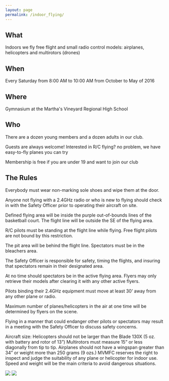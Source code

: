 ```yaml
---
layout: page
permalink: /indoor_flying/
---
```


## What

Indoors we fly free flight and small radio control models: airplanes, helicopters and multirotors (drones)

## When

Every Saturday from 8:00 AM to 10:00 AM from October to May of 2016

## Where

Gymnasium at the Martha's Vineyard Regional High School

## Who

There are a dozen young members and a dozen adults in our club.

Guests are always welcome! Interested in R/C flying? no problem, we have easy-to-fly planes you can try

Membership is free if you are under 19 and want to join our club

## The Rules

Everybody must wear non-marking sole shoes and wipe them at the door.

Anyone not flying with a 2.4GHz radio or who is new to flying should check in with the Safety Officer prior to operating their aircraft on site.

Defined flying area will be inside the purple out-of-bounds lines of the basketball court.  The flight line will be outside the SE of the flying area.

R/C pilots must be standing at the flight line while flying. Free flight pilots are not bound by this restriction.

The pit area will be behind the flight line.  Spectators must be in the bleachers area.

The Safety Officer is responsible for safety, timing the flights, and insuring that spectators remain in their designated area.

At no time should spectators be in the active flying area. Flyers may only retrieve their models after clearing it with any other active flyers.

Pilots binding their 2.4GHz equipment must move at least 30’ away from any other plane or radio.

Maximum number of planes/helicopters in the air at one time will be determined by flyers on the scene.

Flying in a manner that could endanger other pilots or spectators may result in a meeting with the Safety Officer to discuss safety concerns.

Aircraft size: Helicopters should not be larger than the Blade 130X (5 oz. with battery and rotor of 13”) Multirotors must measure 15” or less diagonally from tip to tip. Airplanes should not have a wingspan greater than 34” or weight more than 250 grams (9 ozs.) MVMFC reserves the right to inspect and judge the suitability of any plane or helicopter for indoor use. Speed and weight will be the main criteria to avoid dangerous situations.

![](/assets/sm_mvmfc_1280x960-1.jpg)
![](/assets/sm_mvmfc_website-254.JPG)
